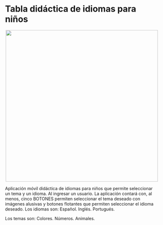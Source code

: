 # Tabla didáctica de idiomas para niños
<p align="center"> <img width="500" height="500" src="https://github.com/GabrielAlegre/AppMovil2-TablaDidacticaDeIdiomas/assets/86837104/3cc4a46f-0e85-45e5-be64-f40c50ec0c1a"></p>
Aplicación móvil didáctica de idiomas para niños que permite seleccionar un tema y un idioma.
Al ingresar un usuario. La aplicación contará con, al menos, cinco BOTONES permiten seleccionar el tema deseado con imágenes alusivas y
botones flotantes que permiten seleccionar el idioma deseado.
Los idiomas son:
Español.
Inglés.
Portugués.

Los temas son:
Colores.
Números.
Animales.

